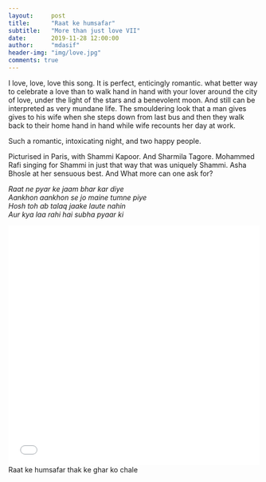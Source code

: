 ```yaml
---
layout:     post
title:      "Raat ke humsafar"
subtitle:   "More than just love VII"
date:       2019-11-28 12:00:00
author:     "mdasif"
header-img: "img/love.jpg"
comments: true
---
```


I love, love, love this song. It is perfect, enticingly romantic. what better way to celebrate a love than to walk hand in hand with your lover around the city of love, under the light of the stars and a benevolent moon. And still can be interpreted as very mundane life. The smouldering look that a man gives gives to his wife when she steps down from last bus and then they walk back to their home hand in hand while wife recounts her day at work. 

Such a romantic, intoxicating night, and two happy people. 

Picturised in Paris, with Shammi Kapoor. And Sharmila Tagore. Mohammed Rafi singing for Shammi in just that way that was uniquely Shammi. Asha Bhosle at her sensuous best. And  What more can one ask for?  


<i>Raat ne pyar ke jaam bhar kar diye</i><br/>
<i>Aankhon aankhon se jo maine tumne piye</i><br/>
<i>Hosh toh ab talaq jaake laute nahin</i><br/>
<i>Aur kya laa rahi hai subha pyaar ki</i><br/>


<iframe width="100%" height="480" src="//www.youtube.com/embed/xu_hUdrFbP0" frameborder="0" allowfullscreen></iframe>
<span class="caption">Raat ke humsafar thak ke ghar ko chale</span>
